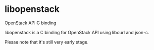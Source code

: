 libopenstack
============

OpenStack API C binding

libopenstack is a C binding for OpenStack API using libcurl and json-c.

Plesae note that it's still very early stage.

